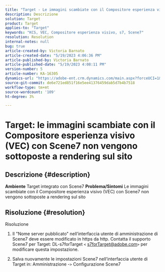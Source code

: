 ```yaml
---
title: "Target - Le immagini scambiate con il Compositore esperienza visivo (VEC) con Scene7 non vengono sottoposte a rendering sul sito"
description: Descrizione
solution: Target
product: Target
applies-to: "Target"
keywords: "KCS, VEC, Compositore esperienza visivo, s7, Scene7"
resolution: Resolution
internal-notes: null
bug: true
article-created-by: Victoria Barnato
article-created-date: "5/19/2023 4:06:36 PM"
article-published-by: Victoria Barnato
article-published-date: "5/19/2023 4:08:11 PM"
version-number: 5
article-number: KA-16305
dynamics-url: "https://adobe-ent.crm.dynamics.com/main.aspx?forceUCI=1&pagetype=entityrecord&etn=knowledgearticle&id=8bac3d1c-5ff6-ed11-8848-6045bd0065b6"
source-git-commit: de6e721ed851f16e5ee41376459dab5d7b4b7518
workflow-type: tm+mt
source-wordcount: '109'
ht-degree: 3%

---
```


# Target: le immagini scambiate con il Compositore esperienza visivo (VEC) con Scene7 non vengono sottoposte a rendering sul sito

## Descrizione {#description}

<b>Ambiente</b>
Target integrato con Scene7
<b>Problema/Sintomi</b>
Le immagini scambiate con il Compositore esperienza visivo (VEC) con Scene7 non vengono sottoposte a rendering sul sito


## Risoluzione {#resolution}

Risoluzione<br>
1. Il &quot;Nome server pubblicato&quot; nell’interfaccia utente di amministrazione di Scene7 deve essere modificato in https da http. Contatta il supporto Scene7 per Target: DL-s7forTarget `<` [s7forTarget@adobe.com](mailto:s7forTarget@adobe.com)`>`  per modificare questa impostazione.

2. Salva nuovamente le impostazioni Scene7 nell’interfaccia utente di Target in: Amministrazione -`>`  Configurazione Scene7




